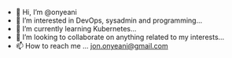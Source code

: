 - 👋 Hi, I’m @onyeani
- 👀 I’m interested in DevOps, sysadmin and programming...
- 🌱 I’m currently learning Kubernetes...
- 💞️ I’m looking to collaborate on anything related to my interests...
- 📫 How to reach me ... jon.onyeani@gmail.com

<!---
onyeani/onyeani is a ✨ special ✨ repository because its `README.md` (this file) appears on your GitHub profile.
You can click the Preview link to take a look at your changes.
--->
